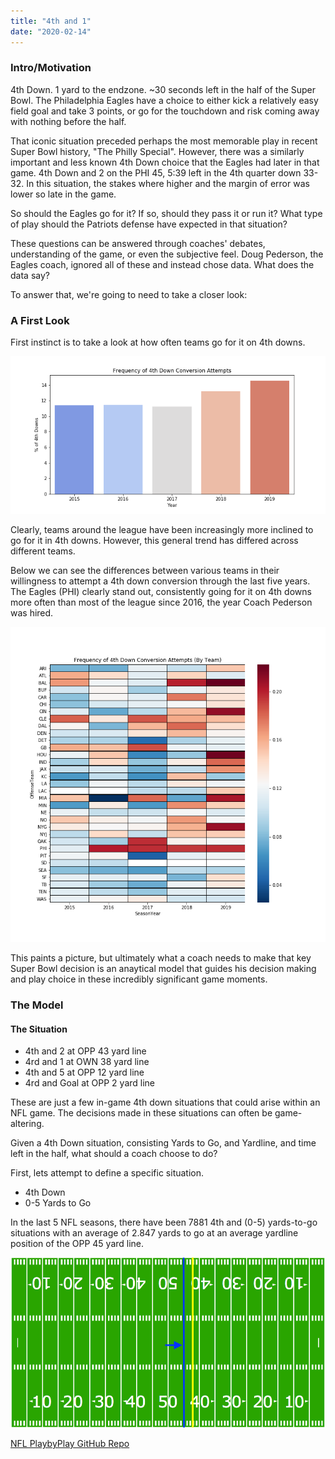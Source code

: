 ```yaml
---
title: "4th and 1"
date: "2020-02-14"
---
```

### Intro/Motivation

4th Down. 1 yard to the endzone. ~30 seconds left in the half of the Super Bowl. The Philadelphia Eagles have a choice to either kick a relatively easy field goal and take 3 points, or go for the touchdown and risk coming away with nothing before the half.

That iconic situation preceded perhaps the most memorable play in recent Super Bowl history, "The Philly Special". However, there was a similarly important and less known 4th Down choice that the Eagles had later in that game. 4th Down and 2 on the PHI 45, 5:39 left in the 4th quarter down 33-32. In this situation, the stakes where higher and the margin of error was lower so late in the game.

So should the Eagles go for it? If so, should they pass it or run it? What  type of play should the Patriots defense have expected in that situation?

These questions can be answered through coaches' debates, understanding of the game, or even the subjective feel. Doug Pederson, the Eagles coach, ignored all of these and instead chose data. What does the data say?

To answer that, we're going to need to take a closer look:

### A First Look

First instinct is to take a look at how often teams go for it on 4th downs. 


![alt text](./Plots/4thdownatt_barplot.png "Logo Title Text 1")

Clearly, teams around the league have been increasingly more inclined to go for it in 4th downs. However, this general trend has differed across different teams.

Below we can see the differences between various teams in their willingness to attempt a 4th down conversion through the last five years. The Eagles (PHI) clearly stand out, consistently going for it on 4th downs more often than most of the league since 2016, the year Coach Pederson was hired.

![alt text](./Plots/4thdownatt_heatmap.png "Logo Title Text 1")

This paints a picture, but ultimately  what a coach needs to make that key Super Bowl decision is an anaytical model that guides his decision making and play choice in these incredibly significant game moments. 

### The Model

#### The Situation
- 4th and 2 at OPP 43 yard line
- 4rd and 1 at OWN 38 yard line
- 4th and 5 at OPP 12 yard line 
- 4rd and Goal at OPP 2 yard line

These are just a few in-game 4th down situations that could arise within an NFL game. The decisions made in these situations can often be game-altering. 

Given a 4th Down situation, consisting Yards to Go, and Yardline, and time left in the half, what should a coach choose to do?

First, lets attempt to define a specific situation.
- 4th Down
- 0-5 Yards to Go

In the last 5 NFL seasons, there have been 7881 4th and (0-5) yards-to-go situations with an average of 2.847 yards to go at an average yardline position of the OPP 45 yard line.

![alt text](./Plots/FootballField1.png "Logo Title Text 1")





[NFL PlaybyPlay GitHub Repo](https://github.com/shahv1057/NFL_PBP)




